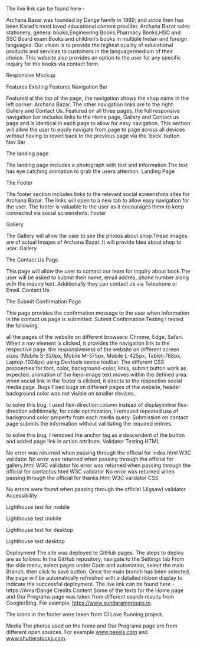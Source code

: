 The live link can be found here - 

Archana Bazar was founded by Dange family in 1999; and since then has been Karad’s most loved educational content provider. Archana Bazar sales stationery, general books,Engineering Books,Pharmacy Books,HSC and SSC Board exam Books and children’s books in multiple Indian and foreign languages. Our vision is to provide the highest quality of educational products and services to customers in the language/medium of their choice. This website also provides an option to the user for any specific inquiry for the books via contact form.

Responsive Mockup

Features
Existing Features
Navigation Bar

Featured at the top of the page, the navigation shows the shop name in the left corner: Archana Bazar.
The other navigation links are to the right: Gallery and Contact Us.
Featured on all three pages, the full responsive navigation bar includes links to the Home page, Gallery and Contact us page and is identical in each page to allow for easy navigation.
This section will allow the user to easily navigate from page to page across all devices without having to revert back to the previous page via the ‘back’ button.
Nav Bar

The landing page

The landing page includes a photograph with text and information.The text has eye catching animation to grab the users attention.
Landing Page

The Footer

The footer section includes links to the relevant social screenshots sites for Archana Bazar. The links will open to a new tab to allow easy navigation for the user.
The footer is valuable to the user as it encourages them to keep connected via social screenshots.
Footer

Gallery

The Gallery will allow the user to see the photos about shop.These images are of actual Images of Archana Bazar. It will provide Idea about shop to user. 
Gallery

The Contact Us Page

This page will allow the user to contact our team for inquiry about book.The user will be asked to submit their name, email addres, phone number along with the inquiry text. Additionally they can contact us via Telephone or Email.
Contact Us

The Submit Confirmation Page

This page provides the confirmation message to the user when information in the contact us page is submitted. Submit Confirmation
Testing
I tested the following:

all the pages of the website on different browsers: Chrome, Edge, Safari.
When a nav element is clicked, it provides the navigation link to the respective page.
the responsiveness of the website on different screen sizes (Mobile S-320px, Mobile M-375px, Mobile L-425px, Tablet-768px, Laptop-1024px) using Devtools sevice toolbar. The different CSS propoerties for font, color, background-color, links, submit button work as expected.
animation of the hero-image text moves within the defined area.
when social link in the footer is clicked, it directs to the respective social media page.
Bugs
Fixed bugs
on different pages of the website, header background color was not visible on smaller devices.

to solve this bug, I used flex-direction:column instead of display:inline flex-direction
additionally, for code optimization, I removed repeated use of background color property from each media query.
Submission on contact page submits the information without validating the required entries.

to solve this bug, I removed the anchor tag as a descendent of the button and added page link in action attribute.
Validator Testing
HTML

No error was returned when passing through the official for index.html W3C validator
No error was returned when passing through the official for gallery.html W3C validator
No error was returned when passing through the official for contactus.html W3C validator
No error was returned when passing through the official for thanks.html W3C validator
CSS

No errors were found when passing through the official (Jigsaw) validator
Accessibility

Lighthouse test for mobile

Lighthouse test mobile

Lighthouse test for desktop

Lighthouse test desktop

Deployment
The site was deployed to GitHub pages. The steps to deploy are as follows:
In the GitHub repository, navigate to the Settings tab
From the side menu, select pages under Code and automation, select the main Branch, then click to save button.
Once the main branch has been selected, the page will be automatically refreshed with a detailed ribbon display to indicate the successful deployment.
The live link can be found here - https://AmarDange
Credits
Content
Some of the texts for the Home page and Our Programs page was taken from different search results from Google/Bing. For example, https://www.sundaramgroups.in.

The icons in the footer were taken from CI Love Running project.

Media
The photos used on the home and Our Programs page are from different open sources. For example www.pexels.com and www.shutterstocks.com.
